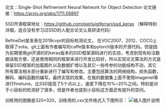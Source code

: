 论文：Single-Shot Refinement Neural Network for Object Detection 论文链接：https://arxiv.org/abs/1711.06897 

SSD开源框架地址：https://github.com/pierluigiferrari/ssd_keras
（解释特别详细，适合没有学习过SSD的人配合论文认真研读代码）

RefineDet是发表在2018cvpr的目标检测论文， 在VOC2007、2012、COCO上取得了sota。git上面有作者编写的caffe版本和pytorch版本的开源代码。但是因为前期使用git开源的的keras版本的SSD框架源码进行的实验，考虑到现有标注数据读取方便，还是使用相同的框架来进行开发比较好，所以实现论文算法的方式是保留SSD框架的加载图片以及数据扩增以及其它一些传参的功能结构不动，其它所有算法相关部分重新进行了编写和修改。主要包括算法的网络结构，损失函数，解码、编码函数的编写。最终实现的效果，在我的数据集上面不使用imagenet等进行finetune，比SSD提高了5个点以上，速度下降在10%~20%之间。特别是对于小目标的检测好了很多，但是作者也提到小目标这方面还有提升的空间。

训练用的图像是320*320，训练用的.csv文件格式入下图所示：
![输入图片说明](https://images.gitee.com/uploads/images/2019/0108/113448_94d1e097_1805564.png "内网通截图20190108113342.png")

